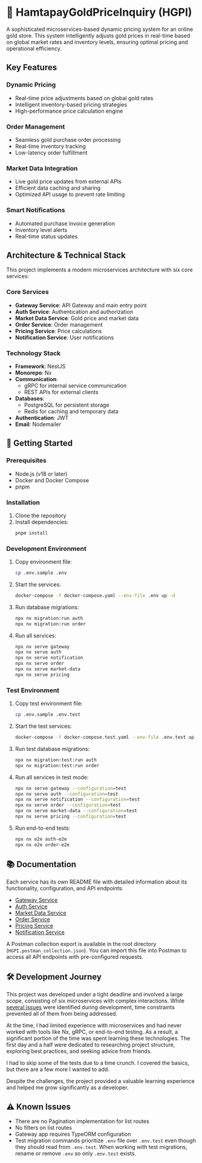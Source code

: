 # 🏪 HamtapayGoldPriceInquiry (HGPI)

A sophisticated microservices-based dynamic pricing system for an online gold store. This system intelligently adjusts gold prices in real-time based on global market rates and inventory levels, ensuring optimal pricing and operational efficiency.

## Key Features

### Dynamic Pricing

-   Real-time price adjustments based on global gold rates
-   Intelligent inventory-based pricing strategies
-   High-performance price calculation engine

### Order Management

-   Seamless gold purchase order processing
-   Real-time inventory tracking
-   Low-latency order fulfillment

### Market Data Integration

-   Live gold price updates from external APIs
-   Efficient data caching and sharing
-   Optimized API usage to prevent rate limiting

### Smart Notifications

-   Automated purchase invoice generation
-   Inventory level alerts
-   Real-time status updates

## Architecture & Technical Stack

This project implements a modern microservices architecture with six core services:

### Core Services

-   **Gateway Service**: API Gateway and main entry point
-   **Auth Service**: Authentication and authorization
-   **Market Data Service**: Gold price and market data
-   **Order Service**: Order management
-   **Pricing Service**: Price calculations
-   **Notification Service**: User notifications

### Technology Stack

-   **Framework**: NestJS
-   **Monorepo**: Nx
-   **Communication**:
    -   gRPC for internal service communication
    -   REST APIs for external clients
-   **Databases**:
    -   PostgreSQL for persistent storage
    -   Redis for caching and temporary data
-   **Authentication**: JWT
-   **Email**: Nodemailer

## 🚀 Getting Started

### Prerequisites

-   Node.js (v18 or later)
-   Docker and Docker Compose
-   pnpm

### Installation

1. Clone the repository
2. Install dependencies:
    ```sh
    pnpm install
    ```

### Development Environment

1. Copy environment file:

    ```sh
    cp .env.sample .env
    ```

2. Start the services:

    ```sh
    docker-compose -f docker-compose.yaml --env-file .env up -d
    ```

3. Run database migrations:

    ```sh
    npx nx migration:run auth
    npx nx migration:run order
    ```

4. Run all services:
    ```sh
    npx nx serve gateway
    npx nx serve auth
    npx nx serve notification
    npx nx serve order
    npx nx serve market-data
    npx nx serve pricing
    ```

### Test Environment

1. Copy test environment file:

    ```sh
    cp .env.sample .env.test
    ```

2. Start the test services:

    ```sh
    docker-compose -f docker-compose.test.yaml --env-file .env.test up -d
    ```

3. Run test database migrations:

    ```sh
    npx nx migration:test:run auth
    npx nx migration:test:run order
    ```

4. Run all services in test mode:

    ```sh
    npx nx serve gateway --configuration=test
    npx nx serve auth --configuration=test
    npx nx serve notification --configuration=test
    npx nx serve order --configuration=test
    npx nx serve market-data --configuration=test
    npx nx serve pricing --configuration=test
    ```

5. Run end-to-end tests:
    ```sh
    npx nx e2e auth-e2e
    npx nx e2e order-e2e
    ```

## 📚 Documentation

Each service has its own README file with detailed information about its functionality, configuration, and API endpoints:

-   [Gateway Service](./apps/gateway/README.md)
-   [Auth Service](./apps/auth/README.md)
-   [Market Data Service](./apps/market-data/README.md)
-   [Order Service](./apps/order/README.md)
-   [Pricing Service](./apps/pricing/README.md)
-   [Notification Service](./apps/notification/README.md)

A Postman collection export is available in the root directory (`HGPI.postman_collection.json`). You can import this file into Postman to access all API endpoints with pre-configured requests.

## 🛠 Development Journey

This project was developed under a tight deadline and involved a large scope, consisting of six microservices with complex interactions. While [several issues](#known-issues) were identified during development, time constraints prevented all of them from being addressed.

At the time, I had limited experience with microservices and had never worked with tools like Nx, gRPC, or end-to-end testing. As a result, a significant portion of the time was spent learning these technologies. The first day and a half were dedicated to researching project structure, exploring best practices, and seeking advice from friends.

I had to skip some of the tests due to a time crunch. I covered the basics, but there are a few more I wanted to add.

Despite the challenges, the project provided a valuable learning experience and helped me grow significantly as a developer.

## ⚠️ Known Issues

-   There are no Pagination implementation for list routes
-   No filters on list routes
-   Gateway app requires TypeORM configuration
-   Test migration commands prioritize `.env` file over `.env.test` even though they should read from `.env.test`. When working with test migrations, rename or remove `.env` so only `.env.test` exists.
